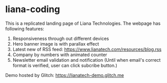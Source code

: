 # liana-coding

This is a replicated landing page of Liana Technologies. The webpage has following features:

1. Responsiveness through out different devices
2. Hero banner image is with parallax effect
3. Latest new of RSS feed: https://www.lianatech.com/resources/blog.rss
4. Company by numbers with animated counter
5. Newsletter email validation and notification (Until when email's correct format is verified, user can click subcribe button.)

Demo hosted by Glitch: https://lianatech-demo.glitch.me
